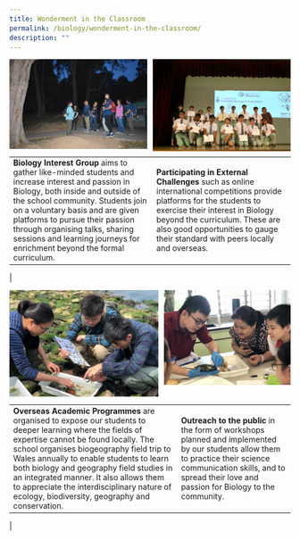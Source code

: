 ```yaml
---
title: Wonderment in the Classroom
permalink: /biology/wonderment-in-the-classroom/
description: ""
---
```

<img src="/images/biology5.jpg" style="width:49%" align=left>
<img src="/images/biology6.jpg" style="width:49%" align=right>

<br clear="left">

|  |  |
|---|---|
| **Biology Interest Group** aims to gather like-minded students and increase interest and passion in Biology, both inside and outside of the school community. Students join on a voluntary basis and are given platforms to pursue their passion through organising talks, sharing sessions and learning journeys for enrichment beyond the formal curriculum. | **Participating in External Challenges** such as online international competitions provide platforms for the students to exercise their interest in Biology beyond the curriculum. These are also good opportunities to gauge their standard with peers locally and overseas. |
|

<img src="/images/biology7.jpg" style="width:53%" align=left>
<img src="/images/biology8.jpg" style="width:45%" align=right>

<br clear="left">

|  |  |
|---|---|
| **Overseas Academic Programmes** are organised to expose our students to deeper learning where the fields of expertise cannot be found locally. The school organises biogeography field trip to Wales annually to enable students to learn both biology and geography field studies in an integrated manner. It also allows them to appreciate the interdisciplinary nature of ecology, biodiversity, geography and conservation. | **Outreach to the public** in the form of workshops planned and implemented by our students allow them to practice their science communication skills, and to spread their love and passion for Biology to the community. |
|